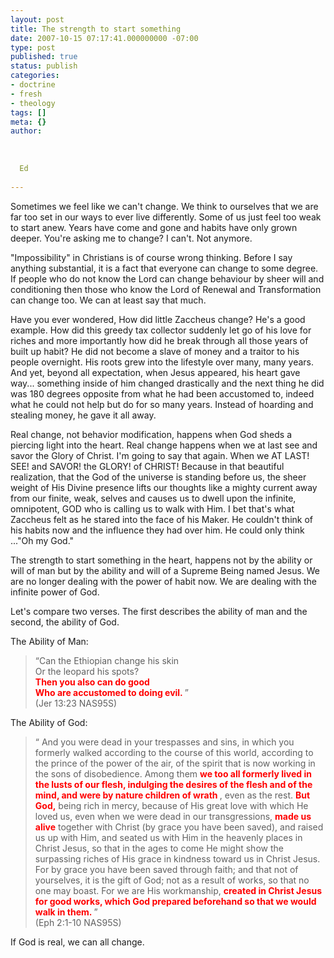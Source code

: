 ```yaml
---
layout: post
title: The strength to start something
date: 2007-10-15 07:17:41.000000000 -07:00
type: post
published: true
status: publish
categories:
- doctrine
- fresh
- theology
tags: []
meta: {}
author:
  
  
  
  Ed
  
---
```

<p>Sometimes we feel like we can't change.  We think to ourselves that we are far too set in our ways to ever live differently.  Some of us just feel too weak to start anew.   Years have come and gone and habits have only grown deeper.  You're asking me to change?  I can't. Not anymore.</p>
<p>"Impossibility" in Christians is of course wrong thinking.  Before I say anything substantial, it is a fact that everyone can change to some degree.  If people who do not know the Lord can change behaviour by sheer will and conditioning then those who know the Lord of Renewal and Transformation can change too.  We can at least say that much.</p>
<p>Have you ever wondered, How did little Zaccheus change?  He's a good example.  How did this greedy tax collector suddenly let go of his love for riches and more importantly how did he break through all those years of built up habit?  He did not become a slave of money and a traitor to his people overnight.  His roots grew into the lifestyle over many, many years.  And yet, beyond all expectation, when Jesus appeared, his heart gave way... something inside of him changed drastically and the next thing he did was 180 degrees opposite from what he had been accustomed to, indeed what he could not help but do for so many years.  Instead of hoarding and stealing money, he gave it all away.</p>
<p>Real change, not behavior modification, happens when God sheds a piercing light into the heart.  Real change happens when we at last see and savor the Glory of Christ. I'm going to say that again.  When we AT LAST!  SEE! and SAVOR! the GLORY! of CHRIST!  Because in that beautiful realization, that the God of the universe is standing before us, the sheer weight of His Divine presence lifts our thoughts like a mighty current away from our finite, weak, selves and causes us to dwell upon the infinite, omnipotent, GOD who is calling us to walk with Him.  I bet that's what Zaccheus felt as he stared into the face of his Maker.  He couldn't think of his habits now and the influence they had over him.  He could only think ..."Oh my God."</p>
<p>The strength to start something in the heart, happens not by the ability or will of man but by the ability and will of a Supreme Being named Jesus. We are no longer dealing with the power of habit now.  We are dealing with the infinite power of God.</p>
<p>Let's compare two verses.  The first describes the ability of man and the second, the ability of God.</p>
<p>The Ability of Man:</p>
<blockquote><p>“Can the Ethiopian change his skin<br />
Or the leopard his spots?<br />
<strong> <font color="red">   Then you also can do good<br />
Who are accustomed to doing evil. </font></strong>”<br />
(Jer 13:23 NAS95S)</p></blockquote>
<p>The Ability of God:</p>
<blockquote><p>“  And you were dead in your trespasses and sins, in which you formerly walked according to the course of this world, according to the prince of the power of the air, of the spirit that is now working in the sons of disobedience. Among them <strong> <font color="red">we too all formerly lived in the lusts of our flesh, indulging the desires of the flesh and of the mind, and were by nature children of wrath </font> </strong>, even as the rest. <strong><font color="red"> But God,</font></strong> being rich in mercy, because of His great love with which He loved us, even when we were dead in our transgressions, <strong><font color="red">made us alive</font></strong> together with Christ (by grace you have been saved), and raised us up with Him, and seated us with Him in the heavenly places in Christ Jesus, so that in the ages to come He might show the surpassing riches of His grace in kindness toward us in Christ Jesus. For by grace you have been saved through faith; and that not of yourselves, it is the gift of God; not as a result of works, so that no one may boast. For we are His workmanship, <strong> <font color="red">created in Christ Jesus for good works, which God prepared beforehand so that we would walk in them. </font></strong>”<br />
(Eph 2:1-10 NAS95S)</p></blockquote>
<p>If God is real, we can all change.</p>
